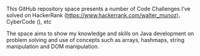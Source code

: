 This GitHub repository space presents a number of Code Challenges I’ve solved on HackerRank (https://www.hackerrank.com/walter_munoz), CyberCode (), etc

The space aims to show my knowledge and skills on Java development on problem solving and use of concepts such as arrays, hashmaps, string manipulation and DOM manipulation.
